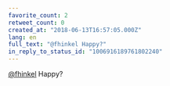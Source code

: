 ```yaml
---
favorite_count: 2
retweet_count: 0
created_at: "2018-06-13T16:57:05.000Z"
lang: en
full_text: "@fhinkel Happy?"
in_reply_to_status_id: "1006916189761802240"
---
```


[@fhinkel](https://twitter.com/fhinkel) Happy?
